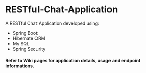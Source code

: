 # RESTful-Chat-Application
A RESTful Chat Application developed using:  
* Spring Boot
* Hibernate ORM
* My SQL
* Spring Security

#### Refer to Wiki pages for application details, usage and endpoint informations.
